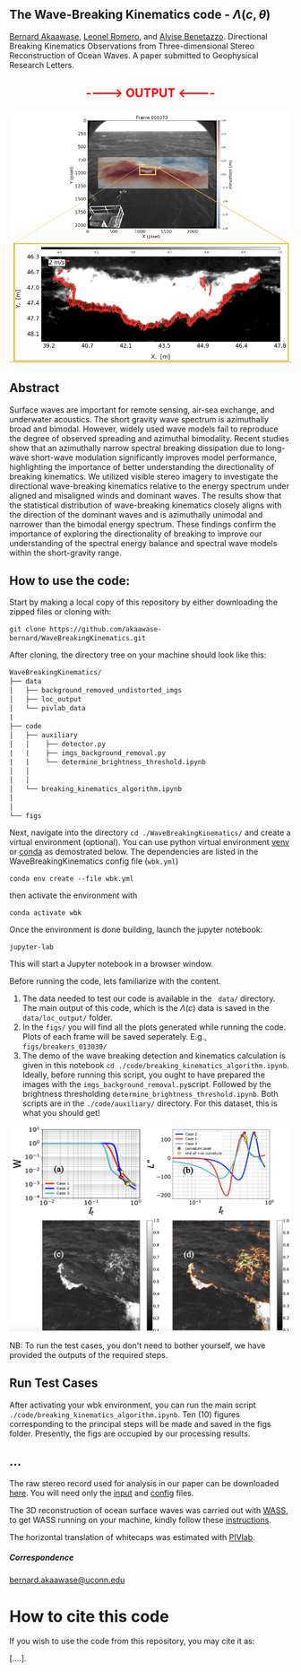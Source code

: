 ## The Wave-Breaking Kinematics code - $\Lambda(c, \theta)$ 

[Bernard Akaawase](https://marinesciences.uconn.edu/person/bernard-akaawase/), [Leonel Romero](https://marinesciences.uconn.edu/person/leonel-romero/), and [Alvise Benetazzo](http://www.ismar.cnr.it/people/benetazzo-alvise?set_language=en&cl=en). Directional Breaking Kinematics Observations from Three-dimensional Stereo Reconstruction of Ocean Waves. A paper submitted to Geophysical Research Letters. 
## <p align="center" style="font-size: 40 px; color: red;"> ----> OUTPUT <---- </p>

<div align="center">
    <img src="utils/breaker_example.png" width="600">
</div>

## Abstract 
Surface waves are important for remote sensing, air-sea exchange, and underwater acoustics. 
The short gravity wave spectrum is azimuthally broad and bimodal. However, widely used wave models fail to reproduce the degree of observed spreading and azimuthal bimodality. 
Recent studies show that an azimuthally narrow spectral breaking dissipation due to long-wave short-wave modulation significantly improves model performance, highlighting the importance of better understanding the directionality of breaking kinematics.
We utilized visible stereo imagery to investigate the directional wave-breaking kinematics relative to the energy spectrum under aligned and misaligned winds and dominant waves.
The results show that the statistical distribution of wave-breaking kinematics closely aligns with the direction of the dominant waves and is azimuthally unimodal and narrower than the bimodal energy spectrum. 
These findings confirm the importance of exploring the directionality of breaking to improve our understanding of the spectral energy balance and spectral wave models within the short-gravity range.

## How to use the code:

Start by making a local copy of this repository by either downloading the zipped files or cloning with:

``` 
git clone https://github.com/akaawase-bernard/WaveBreakingKinematics.git
```

After cloning, the directory tree on your machine should look like this:
```
WaveBreakingKinematics/
├── data
│   ├── background_removed_undistorted_imgs
│   ├── loc_output
│   └── pivlab_data
|
├── code
│   ├── auxiliary
│   │    ├── detector.py
|   |    ├── imgs_background_removal.py
|   |    └── determine_brightness_threshold.ipynb
│   │    
│   │    
│   └── breaking_kinematics_algorithm.ipynb
│        
│        
└── figs
```
Next, navigate into the directory `cd ./WaveBreakingKinematics/` and create a virtual environment (optional). You can use python virtual environment [venv](https://docs.python.org/3/library/venv.html#creating-virtual-environments) or [conda](https://anaconda.org/) as demostrated below. The dependencies are listed in the WaveBreakingKinematics config file (`wbk.yml`)   
```
conda env create --file wbk.yml
``` 
then activate the environment with  
```
conda activate wbk
```
Once the environment is done building, launch the jupyter notebook:
```
jupyter-lab
```
This will start a Jupyter notebook in a browser window.

Before running the code, lets familiarize with the content. 
1. The data needed to test our code is available in the ` data/` directory. The main output of this code, which is the $\Lambda(c)$ data is saved in the `data/loc_output/` folder.
2. In the `figs/` you will find all the plots generated while running the code. Plots of each frame will be saved seperately. E.g., `figs/breakers_013030/`
3. The demo of the wave breaking detection and kinematics calculation is given in this notebook `cd ./code/breaking_kinematics_algorithm.ipynb`. Ideally, before running this script, you ought to have prepared the images with the `imgs_background_removal.py`script. Followed by the brightness thresholding `determine_brightness_threshold.ipynb`. Both scripts are in the `./code/auxiliary/` directory.
For this dataset, this is what you should get!

<div align="center">
    <img src="utils/brightness_thrsh.png" width="600">
</div>


 NB: To run the test cases, you don't need to bother yourself, we have provided the outputs of the required steps.

## Run Test Cases
After activating your wbk environment, you can run the main script `./code/breaking_kinematics_algorithm.ipynb`. Ten (10) figures corresponding to the principal steps will be made and saved in the figs folder. Presently, the figs are occupied by our processing results.

## ... 

The raw stereo record used for analysis in our paper can be downloaded [here](https://data-dataref.ifremer.fr/stereo/AA_2015/2015-03-05_10-35-00_12Hz/). You will need only the [input](https://data-dataref.ifremer.fr/stereo/AA_2015/2015-03-05_10-35-00_12Hz/input/) and [config](https://data-dataref.ifremer.fr/stereo/AA_2015/2015-03-05_10-35-00_12Hz/config/) files. 

The 3D reconstruction of ocean surface waves was carried out with [WASS](https://sites.google.com/unive.it/wass/software/wass), to get WASS running on your machine, kindly follow these [instructions](https://sites.google.com/unive.it/wass/software/wass/getting-started?authuser=0). 

The horizontal translation of whitecaps was estimated with [PIVlab](https://pivlab.blogspot.com/).

##### Correspondence 
<bernard.akaawase@uconn.edu>


# How to cite this code

If you wish to use the code from this repository, you may cite it as: 

[....]. 

